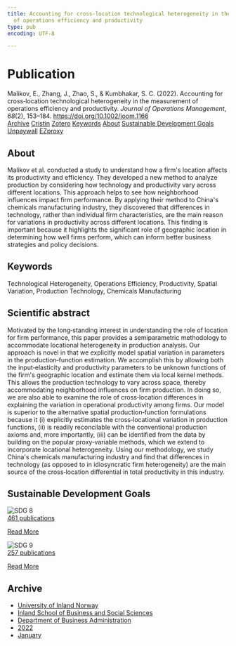 ```yaml
---
title: Accounting for cross‐location technological heterogeneity in the measurement
  of operations efficiency and productivity
type: pub
encoding: UTF-8

---
```

<h1>Publication</h1>
<article id="csl-bib-container-CDJYQ3SS" class="csl-bib-container">
  <div class="csl-bib-body"> <div class="csl-entry">Malikov, E., Zhang, J., Zhao, S., &#38; Kumbhakar, S. C. (2022). Accounting for cross‐location technological heterogeneity in the measurement of operations efficiency and productivity. <i>Journal of Operations Management</i>, <i>68</i>(2), 153–184. <a href="https://doi.org/10.1002/joom.1166">https://doi.org/10.1002/joom.1166</a></div> </div>
  <div class="csl-bib-buttons">
    <a href="#taxonomy-article-CDJYQ3SS" alt="archive" class="csl-bib-button">Archive</a>
    <a href="https://app.cristin.no/results/show.jsf?id=1978794" alt="Cristin" class="csl-bib-button">Cristin</a>
    <a href="http://zotero.org/groups/5881554/items/CDJYQ3SS" alt="Zotero" class="csl-bib-button">Zotero</a>
    <a href="#keywords-article-CDJYQ3SS" alt="keywords" class="csl-bib-button">Keywords</a>
    <a href="#about-article-CDJYQ3SS" alt="about_pub" class="csl-bib-button">About</a>
    <a href="#sdg-article-CDJYQ3SS" alt="sdg" class="csl-bib-button">Sustainable Development Goals</a>
    <a href="https://arxiv.org/pdf/2302.13430" alt="Unpaywall" class="csl-bib-button">Unpaywall</a>
    <a href="https://arxiv.org/pdf/2302.13430" alt="EZproxy" class="csl-bib-button">EZproxy</a>
  </div>
  <div id="csl-bib-meta-container-CDJYQ3SS"></div>
</article>
<div id="csl-bib-meta-CDJYQ3SS" class="csl-bib-meta">
  <article id="about-article-CDJYQ3SS" class="about_pub-article">
    <h1>About</h1>
    Malikov et al. conducted a study to understand how a firm's location affects its productivity and efficiency. They developed a new method to analyze production by considering how technology and productivity vary across different locations. This approach helps to see how neighborhood influences impact firm performance. By applying their method to China's chemicals manufacturing industry, they discovered that differences in technology, rather than individual firm characteristics, are the main reason for variations in productivity across different locations. This finding is important because it highlights the significant role of geographic location in determining how well firms perform, which can inform better business strategies and policy decisions.
  </article>
  <article id="keywords-article-CDJYQ3SS" class="keywords-article">
    <h1>Keywords</h1>
    Technological Heterogeneity, Operations Efficiency, Productivity, Spatial Variation, Production Technology, Chemicals Manufacturing
  </article>
  <article id="abstract-article-CDJYQ3SS" class="abstract-article">
    <h1>Scientific abstract</h1>
    Motivated by the long‐standing interest in understanding the role of location for firm performance, this paper provides a semiparametric methodology to accommodate locational heterogeneity in production analysis. Our approach is novel in that we explicitly model spatial variation in parameters in the production‐function estimation. We accomplish this by allowing both the input‐elasticity and productivity parameters to be unknown functions of the firm's geographic location and estimate them via local kernel methods. This allows the production technology to vary across space, thereby accommodating neighborhood influences on firm production. In doing so, we are also able to examine the role of cross‐location differences in explaining the variation in operational productivity among firms. Our model is superior to the alternative spatial production‐function formulations because it (i) explicitly estimates the cross‐locational variation in production functions, (ii) is readily reconcilable with the conventional production axioms and, more importantly, (iii) can be identified from the data by building on the popular proxy‐variable methods, which we extend to incorporate locational heterogeneity. Using our methodology, we study China's chemicals manufacturing industry and find that differences in technology (as opposed to in idiosyncratic firm heterogeneity) are the main source of the cross‐location differential in total productivity in this industry.
  </article>
  <article id="sdg-article-CDJYQ3SS" class="sdg-article">
    <h1>Sustainable Development Goals</h1>
    <div class="sdg-container"><div id="sdg8" class="sdg">
        <img src="{{< params subfolder >}}images/sdg/sdg08_en.png" class="image" alt="SDG 8">
        <div class="sdg-overlay">
          <a href="{{< params subfolder >}}en/archive/?sdg=8#archive" class="sdg-publication-count"><span>461</span> publications</a>
          <p><a href="https://sdgs.un.org/goals/goal8" class="sdg-read-more">Read More</a></p>
        </div>
      </div> <div id="sdg9" class="sdg">
        <img src="{{< params subfolder >}}images/sdg/sdg09_en.png" class="image" alt="SDG 9">
        <div class="sdg-overlay">
          <a href="{{< params subfolder >}}en/archive/?sdg=9#archive" class="sdg-publication-count"><span>257</span> publications</a>
          <p><a href="https://sdgs.un.org/goals/goal9" class="sdg-read-more">Read More</a></p>
        </div>
      </div></div>
  </article>
  <article id="taxonomy-article-CDJYQ3SS" class="taxonomy-article">
    <h1>Archive</h1>
    <ul>
      <li><a href="{{< params subfolder >}}en/archive/?key=3DCRN523">University of Inland Norway</a></li>
      <li><a href="{{< params subfolder >}}en/archive/?key=DU8Q9LN9">Inland School of Business and Social Sciences</a></li>
      <li><a href="{{< params subfolder >}}en/archive/?key=3IQA89I8">Department of Business Administration</a></li>
      <li><a href="{{< params subfolder >}}en/archive/?key=6THNNMZZ">2022</a></li>
      <li><a href="{{< params subfolder >}}en/archive/?key=UVMJ4AMR">January</a></li>
    </ul>
  </article>
</div>
